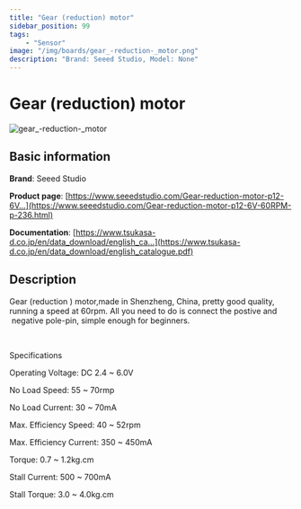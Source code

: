 ```yaml
---
title: "Gear (reduction) motor"
sidebar_position: 99
tags:
    - "Sensor"
image: "/img/boards/gear_-reduction-_motor.png"
description: "Brand: Seeed Studio, Model: None"
---
```

# Gear (reduction) motor

![gear_-reduction-_motor](/img/boards/gear_-reduction-_motor.png)

## Basic information

**Brand**: Seeed Studio

**Product page**: [https://www.seeedstudio.com/Gear-reduction-motor-p12-6V...](https://www.seeedstudio.com/Gear-reduction-motor-p12-6V-60RPM-p-236.html)

**Documentation**: [https://www.tsukasa-d.co.jp/en/data_download/english_ca...](https://www.tsukasa-d.co.jp/en/data_download/english_catalogue.pdf)

## Description

Gear \(reduction \) motor,made in Shenzheng, China, pretty good quality, running a speed at 60rpm\. All you need to do is connect the postive and  negative pole\-pin, simple enough for beginners\.



 

Specifications

Operating Voltage: DC 2\.4 ~ 6\.0V

No Load Speed: 55 ~ 70rmp

No Load Current: 30 ~ 70mA

Max\. Efficiency Speed: 40 ~ 52rpm

Max\. Efficiency Current: 350 ~ 450mA

Torque: 0\.7 ~ 1\.2kg\.cm

Stall Current: 500 ~ 700mA

Stall Torque: 3\.0 ~ 4\.0kg\.cm

